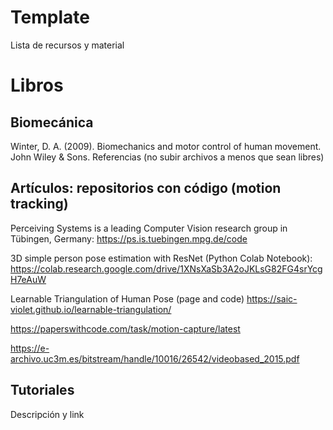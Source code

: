 # Template

Lista de recursos y material

# Libros

## Biomecánica
Winter, D. A. (2009). Biomechanics and motor control of human movement. John Wiley & Sons.
Referencias (no subir archivos a menos que sean libres)

## Artículos: repositorios con código (motion tracking)

Perceiving Systems is a leading Computer Vision research group in Tübingen, Germany:
https://ps.is.tuebingen.mpg.de/code

3D simple person pose estimation with ResNet (Python Colab Notebook):
https://colab.research.google.com/drive/1XNsXaSb3A2oJKLsG82FG4srYcgH7eAuW

Learnable Triangulation of Human Pose (page and code) https://saic-violet.github.io/learnable-triangulation/

https://paperswithcode.com/task/motion-capture/latest

https://e-archivo.uc3m.es/bitstream/handle/10016/26542/videobased_2015.pdf



## Tutoriales

Descripción y link


	


